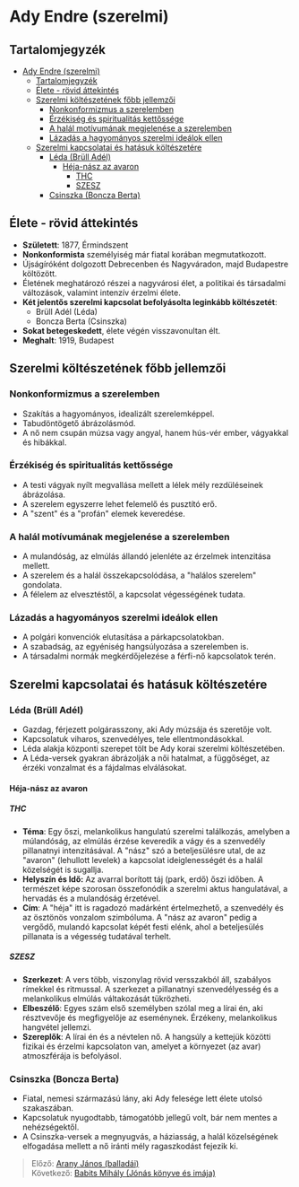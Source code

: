 # Ady Endre (szerelmi)

## Tartalomjegyzék
- [Ady Endre (szerelmi)](#ady-endre-szerelmi)
  - [Tartalomjegyzék](#tartalomjegyzék)
  - [Élete - rövid áttekintés](#élete---rövid-áttekintés)
  - [Szerelmi költészetének főbb jellemzői](#szerelmi-költészetének-főbb-jellemzői)
    - [Nonkonformizmus a szerelemben](#nonkonformizmus-a-szerelemben)
    - [Érzékiség és spiritualitás kettőssége](#érzékiség-és-spiritualitás-kettőssége)
    - [A halál motívumának megjelenése a szerelemben](#a-halál-motívumának-megjelenése-a-szerelemben)
    - [Lázadás a hagyományos szerelmi ideálok ellen](#lázadás-a-hagyományos-szerelmi-ideálok-ellen)
  - [Szerelmi kapcsolatai és hatásuk költészetére](#szerelmi-kapcsolatai-és-hatásuk-költészetére)
    - [Léda (Brüll Adél)](#léda-brüll-adél)
      - [Héja-nász az avaron](#héja-nász-az-avaron)
        - [THC](#thc)
        - [SZESZ](#szesz)
    - [Csinszka (Boncza Berta)](#csinszka-boncza-berta)

## Élete - rövid áttekintés

- **Született**: 1877, Érmindszent
- **Nonkonformista** személyiség már fiatal korában megmutatkozott.
- Újságíróként dolgozott Debrecenben és Nagyváradon, majd Budapestre költözött.
- Életének meghatározó részei a nagyvárosi élet, a politikai és társadalmi változások, valamint intenzív érzelmi élete.
- **Két jelentős szerelmi kapcsolat befolyásolta leginkább költészetét**:
  - Brüll Adél (Léda)
  - Boncza Berta (Csinszka)
- **Sokat betegeskedett**, élete végén visszavonultan élt.
- **Meghalt**: 1919, Budapest

## Szerelmi költészetének főbb jellemzői


### Nonkonformizmus a szerelemben

- Szakítás a hagyományos, idealizált szerelemképpel.
- Tabudöntögető ábrázolásmód.
- A nő nem csupán múzsa vagy angyal, hanem hús-vér ember, vágyakkal és hibákkal.

### Érzékiség és spiritualitás kettőssége

- A testi vágyak nyílt megvallása mellett a lélek mély rezdüléseinek ábrázolása.
- A szerelem egyszerre lehet felemelő és pusztító erő.
- A "szent" és a "profán" elemek keveredése.

### A halál motívumának megjelenése a szerelemben

- A mulandóság, az elmúlás állandó jelenléte az érzelmek intenzitása mellett.
- A szerelem és a halál összekapcsolódása, a "halálos szerelem" gondolata.
- A félelem az elvesztéstől, a kapcsolat végességének tudata.

### Lázadás a hagyományos szerelmi ideálok ellen

- A polgári konvenciók elutasítása a párkapcsolatokban.
- A szabadság, az egyéniség hangsúlyozása a szerelemben is.
- A társadalmi normák megkérdőjelezése a férfi-nő kapcsolatok terén.

## Szerelmi kapcsolatai és hatásuk költészetére

### Léda (Brüll Adél)

- Gazdag, férjezett polgárasszony, aki Ady múzsája és szeretője volt.
- Kapcsolatuk viharos, szenvedélyes, tele ellentmondásokkal.
- Léda alakja központi szerepet tölt be Ady korai szerelmi költészetében.
- A Léda-versek gyakran ábrázolják a női hatalmat, a függőséget, az érzéki vonzalmat és a fájdalmas elválásokat.

#### Héja-nász az avaron

##### THC

- **Téma**: Egy őszi, melankolikus hangulatú szerelmi találkozás, amelyben a múlandóság, az elmúlás érzése keveredik a vágy és a szenvedély pillanatnyi intenzitásával. A "nász" szó a beteljesülésre utal, de az "avaron" (lehullott levelek) a kapcsolat ideiglenességét és a halál közelségét is sugallja.
- **Helyszín és Idő:** Az avarral borított táj (park, erdő) őszi időben. A természet képe szorosan összefonódik a szerelmi aktus hangulatával, a hervadás és a mulandóság érzetével.
- **Cím**: A "héja" itt is ragadozó madárként értelmezhető, a szenvedély és az ösztönös vonzalom szimbóluma. A "nász az avaron" pedig a vergődő, mulandó kapcsolat képét festi elénk, ahol a beteljesülés pillanata is a végesség tudatával terhelt.

##### SZESZ

- **Szerkezet**: A vers több, viszonylag rövid versszakból áll, szabályos rímekkel és ritmussal. A szerkezet a pillanatnyi szenvedélyesség és a melankolikus elmúlás váltakozását tükrözheti.
- **Elbeszélő**: Egyes szám első személyben szólal meg a lírai én, aki résztvevője és megfigyelője az eseménynek. Érzékeny, melankolikus hangvétel jellemzi.
- **Szereplők**: A lírai én és a névtelen nő. A hangsúly a kettejük közötti fizikai és érzelmi kapcsolaton van, amelyet a környezet (az avar) atmoszférája is befolyásol.

### Csinszka (Boncza Berta)

- Fiatal, nemesi származású lány, aki Ady felesége lett élete utolsó szakaszában.
- Kapcsolatuk nyugodtabb, támogatóbb jellegű volt, bár nem mentes a nehézségektől.
- A Csinszka-versek a megnyugvás, a háziasság, a halál közelségének elfogadása mellett a nő iránti mély ragaszkodást fejezik ki.

> Előző: [Arany János (balladái)](./02_arany.md)\
> Következő: [Babits Mihály (Jónás könyve és imája)](./04_babits.md)